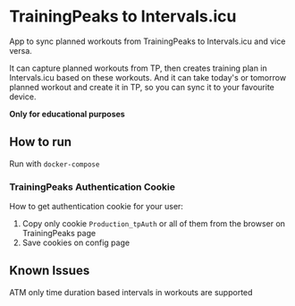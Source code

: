 # TrainingPeaks to Intervals.icu

App to sync planned workouts from TrainingPeaks to Intervals.icu and vice versa.

It can capture planned workouts from TP, then creates training plan in Intervals.icu based on these workouts.
And it can take today's or tomorrow planned workout and create it in TP, so you can sync it to your favourite
device.

**Only for educational purposes**

## How to run

Run with `docker-compose`

### TrainingPeaks Authentication Cookie

How to get authentication cookie for your user:

1. Copy only cookie `Production_tpAuth` or all of them from the browser on TrainingPeaks page 
2. Save cookies on config page

## Known Issues

ATM only time duration based intervals in workouts are supported
